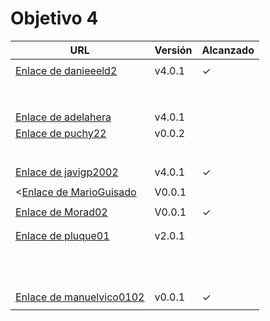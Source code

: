 # Objetivo 4

| URL                                                                              | Versión | Alcanzado |
|----------------------------------------------------------------------------------|---------|-----------|
| <!-- Enlace de sergioae19 -->                                                    |         |           |
| [Enlace de danieeeld2](https://github.com/danieeeld2/LogisticsRoutes/pull/27)    | v4.0.1  |   ✓       |
| <!-- Enlace de LuciaAnsino -->                                                   |         |           |
| <!-- Enlace de Enaraque -->                                                      |         |           |
| <!-- Enlace de giorgiogiovanni -->                                               |         |           |
| <!-- Enlace de PabloBarTo -->                                                    |         |           |
| <!-- Enlace de danibarranqueroo -->                                              |         |           |
| <!-- Enlace de Amadocm -->                                                       |         |           |
| <!-- Enlace de marinajcs -->                                                     |         |           |
| <!-- Enlace de GiancaGrizzly -->                                                 |         |           |
| [Enlace de adelahera](https://github.com/adelahera/basket-stats/pull/25)         | v4.0.1  |           |
| [Enlace de puchy22](https://github.com/puchy22/nutri-app/pull/18)                | v0.0.2  |           |
| <!-- Enlace de carlotiii30 -->                                                   |         |           |
| <!-- Enlace de sergioffdez -->                                                   |         |           |
| <!-- Enlace de DarckMonster -->                                                  |         |           |
| <!-- Enlace de eugrdfolcha -->                                                   |         |           |
| <!-- Enlace de diagmatrix -->                                                    |         |           |
| <!-- Enlace de JaimeGM96 -->                                                     |         |           |
| [Enlace de javigp2002](https://github.com/javigp2002/LazyFood/pull/19)           | v4.0.1  | ✓         |
| <!-- Enlace de shvtwp -->                                                        |         |           |
| <[Enlace de MarioGuisado](https://github.com/MarioGuisado/TrainMe/pull/38)       | V0.0.1  |           |
| <!-- Enlace de J P S -->                                                         |         |           |
| [Enlace de Morad02](https://github.com/Morad02/F1Data/pull/22)                   | V0.0.1  | ✓         |
| <!-- Enlace de albertolj -->                                                     |         |           |
| <!-- Enlace de Christianlr -->                                                   |         |           |
| [Enlace de pluque01](https://github.com/pluque01/CofreSagradoVirtual/pull/22)    | v2.0.1  |           |
| <!-- Enlace de josemponce -->                                                    |         |           |
| <!-- Enlace de smallPingu -->                                                    |         |           |
| <!-- Enlace de chelunike -->                                                     |         |           |
| <!-- Enlace de M M M -->                                                         |         |           |
| <!-- Enlace de moshidev -->                                                      |         |           |
| <!-- Enlace de R L O E -->                                                       |         |           |
| <!-- Enlace de migueruiz -->                                                     |         |           |
| <!-- Enlace de Javito198 -->                                                     |         |           |
| <!-- Enlace de Alvarosanpal -->                                                  |         |           |
| <!-- Enlace de spmanolo -->                                                      |         |           |
| <!-- Enlace de carlosservi -->                                                   |         |           |
| <!-- Enlace de raultl12 -->                                                      |         |           |
| [Enlace de manuelvico0102](https://github.com/manuelvico0102/easySelect/pull/25) | v0.0.1  | ✓         |
| <!-- Enlace de johnwaves -->                                                     |         |           |
